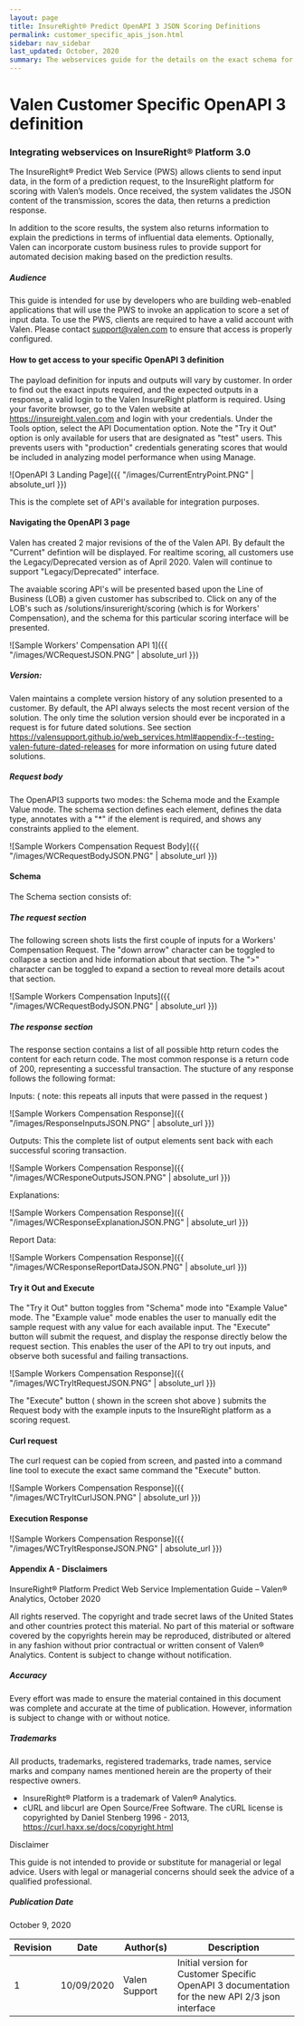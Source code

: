 ```yaml
---
layout: page
title: InsureRight® Predict OpenAPI 3 JSON Scoring Definitions
permalink: customer_specific_apis_json.html
sidebar: nav_sidebar
last_updated: October, 2020
summary: The webservices guide for the details on the exact schema for requests and responses.
---
```


# Valen Customer Specific OpenAPI 3 definition

### Integrating webservices on InsureRight® Platform 3.0

The InsureRight® Predict Web Service (PWS) allows clients to send input data, in the form of a prediction request, to the InsureRight platform for scoring with Valen’s models. Once received, the system validates the JSON content of the transmission, scores the data, then returns a prediction response.

In addition to the score results, the system also returns information to explain the predictions in terms of influential data elements. Optionally, Valen can incorporate custom business rules to provide support for automated decision making based on the prediction results.

##### Audience

This guide is intended for use by developers who are building web-enabled applications that will use the PWS to invoke an application to score a set of input data. To use the PWS, clients are required to have a valid  account with Valen. Please contact <support@valen.com> to ensure that access is properly configured.

#### How to get access to your specific OpenAPI 3 definition

The payload definition for inputs and outputs will vary by customer.  In order to find out the exact inputs required, and the expected outputs in a response, a valid login to the Valen InsureRight platform is required.  Using your favorite browser, go to the Valen website at https://insureight.valen.com and login with your credentials.  Under the Tools option, select the API Documentation option.
Note the "Try it Out" option is only available for users that are designated as "test" users.  This prevents users with "production" credentials generating scores that would be included in analyzing model performance when using Manage.

![OpenAPI 3 Landing Page]({{ "/images/CurrentEntryPoint.PNG" | absolute_url }})

This is the complete set of API's available for integration purposes.

#### Navigating the OpenAPI 3 page

Valen has created 2 major revisions of the of the Valen API.  By default the "Current" defintion will be displayed. For realtime scoring, all customers use the Legacy/Deprecated version as of April 2020.  Valen will continue to support "Legacy/Deprecated" interface.

The avaiable scoring API's will be presented based upon the Line of Business (LOB) a given customer has subscribed to. Click on any of the LOB's such as /solutions/insureright/scoring (which is for Workers' Compensation), and the schema for this particular scoring interface will be presented.

![Sample Workers' Compensation API 1]({{ "/images/WCRequestJSON.PNG" | absolute_url }})

##### Version: 
Valen maintains a complete version history of any solution presented to a customer.  By default, the API always selects the most recent version of the solution.  The only time the solution version should ever be incporated in a request is for future dated solutions.  See section <https://valensupport.github.io/web_services.html#appendix-f--testing-valen-future-dated-releases> for more information on using future dated solutions.

##### Request body
The OpenAPI3 supports two modes: the Schema mode and the Example Value mode.  The schema section defines each element, defines the data type, annotates with a "\*" if the element is required, and shows any constraints applied to the element.

![Sample Workers Compensation Request Body]({{ "/images/WCRequestBodyJSON.PNG" | absolute_url }})

#### Schema

The Schema section consists of:

##### The request section
The following screen shots lists the first couple of inputs for a Workers' Compensation Request. The "down arrow" character can be toggled to collapse a section and hide information about that section. The ">" character can be toggled to expand a section to reveal more details acout that section.
   
![Sample Workers Compensation Inputs]({{ "/images/WCRequestBodyJSON.PNG" | absolute_url }})
   
##### The response section
   The response section contains a list of all possible http return codes the content for each return code. The most common response is a return code of 200, representing a successful transaction. The stucture of any response follows the following format:
   
 Inputs: ( note: this repeats all inputs that were passed in the request )
   
![Sample Workers Compensation Response]({{ "/images/ResponseInputsJSON.PNG" | absolute_url }})
   
Outputs:  This the complete list of output elements sent back with each successful scoring transaction.
   
![Sample Workers Compensation Response]({{ "/images/WCResponeOutputsJSON.PNG" | absolute_url }})

Explanations:
   
![Sample Workers Compensation Response]({{ "/images/WCResponseExplanationJSON.PNG" | absolute_url }})

Report Data:
   
![Sample Workers Compensation Response]({{ "/images/WCResponseReportDataJSON.PNG" | absolute_url }})


#### Try it Out and Execute

The "Try it Out" button toggles from "Schema" mode into "Example Value" mode.  The "Example value" mode enables the user to manually edit the sample request with any value for each available input.  The "Execute" button will submit the request, and display the response directly below the request section. This enables the user of the API to try out inputs, and observe both sucessful and failing transactions.

![Sample Workers Compensation Response]({{ "/images/WCTryItRequestJSON.PNG" | absolute_url }})

The "Execute" button ( shown in the screen shot above ) submits the Request body with the example inputs to the InsureRight platform as a scoring request.  

#### Curl request 

The curl request can be copied from screen, and pasted into a command line tool to execute the exact same command the "Execute" button.

![Sample Workers Compensation Response]({{ "/images/WCTryItCurlJSON.PNG" | absolute_url }})

#### Execution Response

![Sample Workers Compensation Response]({{ "/images/WCTryItResponseJSON.PNG" | absolute_url }})

#### Appendix A - Disclaimers

InsureRight® Platform Predict Web Service Implementation Guide – Valen® Analytics, October 2020

All rights reserved. The copyright and trade secret laws of the United States and other countries protect this material. No part of this material or software covered by the copyrights herein may be reproduced, distributed or altered in any fashion without prior contractual or written consent of Valen® Analytics. Content is subject to change without notification.

##### Accuracy

Every effort was made to ensure the material contained in this document was complete and accurate at the time of publication. However, information is subject to change with or without notice.

##### Trademarks

All products, trademarks, registered trademarks, trade names, service marks and company names mentioned herein are the property of their respective owners.

-   InsureRight® Platform is a trademark of Valen® Analytics.
-   cURL and libcurl are Open Source/Free Software. The cURL license is
    copyrighted by Daniel Stenberg 1996 - 2013, <https://curl.haxx.se/docs/copyright.html>

Disclaimer

This guide is not intended to provide or substitute for managerial or legal advice. Users with legal or managerial concerns should seek the advice of a qualified professional.

##### Publication Date

October 9, 2020

| Revision | Date | Author(s) | Description |
|----------|------|-----------|-------------|
|1|10/09/2020|Valen Support|Initial version for Customer Specific OpenAPI 3 documentation for the new API 2/3 json interface|

